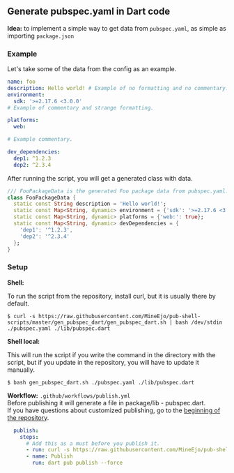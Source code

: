 ## Generate pubspec.yaml in Dart code

**Idea:** to implement a simple way to get data from `pubspec.yaml`, as simple as importing `package.json`

### Example

Let's take some of the data from the config as an example.

```yaml
name: foo
description: Hello world! # Example of no formatting and no commentary.
environment:
  sdk: '>=2.17.6 <3.0.0'
# Example of commentary and strange formatting.

platforms:
  web:

# Example commentary.

dev_dependencies:
  dep1: ^1.2.3
  dep2: ^2.3.4
```

After running the script, you will get a generated class with data.

```dart
/// FooPackageData is the generated Foo package data from pubspec.yaml.
class FooPackageData {
  static const String description = 'Hello world!';
  static const Map<String, dynamic> environment = {'sdk': '>=2.17.6 <3.0.0'};
  static const Map<String, dynamic> platforms = {'web:': true};
  static const Map<String, dynamic> devDependencies = {
    'dep1': '^1.2.3',
    'dep2': '^2.3.4'
  };
}
```

### Setup

**Shell:**

To run the script from the repository, install curl, but it is usually there by default.

```shell
$ curl -s https://raw.githubusercontent.com/MineEjo/pub-shell-scripts/master/gen_pubspec_dart/gen_pubspec_dart.sh | bash /dev/stdin ./pubspec.yaml ./lib/pubspec.dart
```

**Shell local:**

This will run the script if you write the command in the directory with the script, but if you update in the repository, you will have to update it manually.

```shell
$ bash gen_pubspec_dart.sh ./pubspec.yaml ./lib/pubspec.dart
```

**Workflow:** `.github/workflows/publish.yml`
<br>Before publishing it will generate a file in package/lib - pubspec.dart.
<br>If you have questions about customized publishing, go to the [beginning of the repository](../README.md).

```yaml
  publish:
    steps:
      # Add this as a must before you publish it.
      - run: curl -s https://raw.githubusercontent.com/MineEjo/pub-shell-scripts/master/gen_pubspec_dart/gen_pubspec_dart.sh | bash /dev/stdin ./pubspec.yaml ./lib/pubspec.dart
      - name: Publish
        run: dart pub publish --force
```
